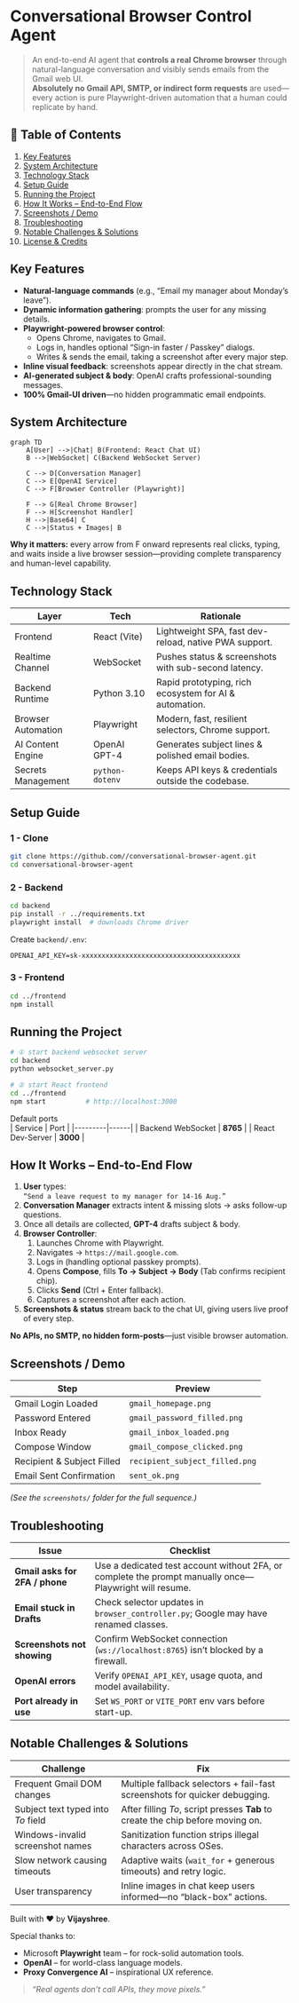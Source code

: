# Conversational Browser Control Agent

> An end-to-end AI agent that **controls a real Chrome browser** through natural-language conversation and visibly sends emails from the Gmail web UI.  
> **Absolutely no Gmail API, SMTP, or indirect form requests** are used—every action is pure Playwright-driven automation that a human could replicate by hand.

## 📑 Table of Contents
1. [Key Features](#key-features)  
2. [System Architecture](#system-architecture)  
3. [Technology Stack](#technology-stack)  
4. [Setup Guide](#setup-guide)  
5. [Running the Project](#running-the-project)  
6. [How It Works – End-to-End Flow](#how-it-works--endtoend-flow)  
7. [Screenshots / Demo](#screenshots--demo)  
8. [Troubleshooting](#troubleshooting)  
9. [Notable Challenges & Solutions](#notable-challenges--solutions)  
10. [License & Credits](#license--credits)

## Key Features
- **Natural-language commands** (e.g., “Email my manager about Monday’s leave”).
- **Dynamic information gathering**: prompts the user for any missing details.
- **Playwright-powered browser control**:
  - Opens Chrome, navigates to Gmail.
  - Logs in, handles optional “Sign-in faster / Passkey” dialogs.
  - Writes & sends the email, taking a screenshot after every major step.
- **Inline visual feedback**: screenshots appear directly in the chat stream.
- **AI-generated subject & body**: OpenAI crafts professional-sounding messages.
- **100% Gmail-UI driven**—no hidden programmatic email endpoints.

## System Architecture

```mermaid
graph TD
    A[User] -->|Chat| B(Frontend: React Chat UI)
    B -->|WebSocket| C(Backend WebSocket Server)

    C --> D[Conversation Manager]
    C --> E[OpenAI Service]
    C --> F[Browser Controller (Playwright)]

    F --> G[Real Chrome Browser]
    F --> H[Screenshot Handler]
    H -->|Base64| C
    C -->|Status + Images| B
```

**Why it matters:** every arrow from F onward represents real clicks, typing, and waits inside a live browser session—providing complete transparency and human-level capability.

## Technology Stack

| Layer               | Tech            | Rationale |
|---------------------|-----------------|-----------|
| Frontend            | React (Vite)    | Lightweight SPA, fast dev-reload, native PWA support. |
| Realtime Channel    | WebSocket       | Pushes status & screenshots with sub-second latency. |
| Backend Runtime     | Python 3.10     | Rapid prototyping, rich ecosystem for AI & automation. |
| Browser Automation  | Playwright      | Modern, fast, resilient selectors, Chrome support. |
| AI Content Engine   | OpenAI GPT-4    | Generates subject lines & polished email bodies. |
| Secrets Management  | `python-dotenv` | Keeps API keys & credentials outside the codebase. |

## Setup Guide

### 1 -  Clone
```bash
git clone https://github.com//conversational-browser-agent.git
cd conversational-browser-agent
```

### 2 -  Backend
```bash
cd backend
pip install -r ../requirements.txt
playwright install  # downloads Chrome driver
```

Create `backend/.env`:

```dotenv
OPENAI_API_KEY=sk-xxxxxxxxxxxxxxxxxxxxxxxxxxxxxxxxxxxxxxxx
```

### 3 -  Frontend
```bash
cd ../frontend
npm install
```

## Running the Project

```bash
# ① start backend websocket server
cd backend
python websocket_server.py
```

```bash
# ② start React frontend
cd ../frontend
npm start          # http://localhost:3000
```

Default ports  
| Service | Port |
|---------|------|
| Backend WebSocket | **8765** |
| React Dev-Server | **3000** |

## How It Works – End-to-End Flow

1. **User** types:  
   `“Send a leave request to my manager for 14-16 Aug.”`
2. **Conversation Manager** extracts intent & missing slots → asks follow-up questions.
3. Once all details are collected, **GPT-4** drafts subject & body.
4. **Browser Controller**:
   1. Launches Chrome with Playwright.  
   2. Navigates → `https://mail.google.com`.  
   3. Logs in (handling optional passkey prompts).  
   4. Opens **Compose**, fills **To → Subject → Body** (Tab confirms recipient chip).  
   5. Clicks **Send** (Ctrl + Enter fallback).  
   6. Captures a screenshot after each action.
5. **Screenshots & status** stream back to the chat UI, giving users live proof of every step.

**No APIs, no SMTP, no hidden form-posts**—just visible browser automation.

## Screenshots / Demo

| Step | Preview |
|------|---------|
| Gmail Login Loaded | `gmail_homepage.png` |
| Password Entered   | `gmail_password_filled.png` |
| Inbox Ready        | `gmail_inbox_loaded.png` |
| Compose Window     | `gmail_compose_clicked.png` |
| Recipient & Subject Filled | `recipient_subject_filled.png` |
| Email Sent Confirmation | `sent_ok.png` |

*(See the `screenshots/` folder for the full sequence.)*

## Troubleshooting

| Issue | Checklist |
|-------|-----------|
| **Gmail asks for 2FA / phone** | Use a dedicated test account without 2FA, or complete the prompt manually once—Playwright will resume. |
| **Email stuck in Drafts** | Check selector updates in `browser_controller.py`; Google may have renamed classes. |
| **Screenshots not showing** | Confirm WebSocket connection (`ws://localhost:8765`) isn’t blocked by a firewall. |
| **OpenAI errors** | Verify `OPENAI_API_KEY`, usage quota, and model availability. |
| **Port already in use** | Set `WS_PORT` or `VITE_PORT` env vars before start-up. |

## Notable Challenges & Solutions

| Challenge | Fix |
|-----------|-----|
| Frequent Gmail DOM changes | Multiple fallback selectors + fail-fast screenshots for quicker debugging. |
| Subject text typed into *To* field | After filling *To*, script presses **Tab** to create the chip before moving on. |
| Windows-invalid screenshot names | Sanitization function strips illegal characters across OSes. |
| Slow network causing timeouts | Adaptive waits (`wait_for` + generous timeouts) and retry logic. |
| User transparency | Inline images in chat keep users informed—no “black-box” actions. |


Built with ♥ by **Vijayshree**.

Special thanks to:
- Microsoft **Playwright** team – for rock-solid automation tools.  
- **OpenAI** – for world-class language models.  
- **Proxy Convergence AI** – inspirational UX reference.

> *“Real agents don’t call APIs, they move pixels.”*